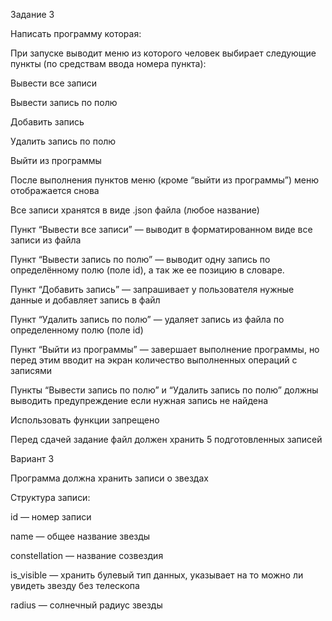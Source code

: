 Задание 3

Написать программу которая:

При запуске выводит меню из которого человек выбирает следующие пункты (по средствам ввода номера пункта):

Вывести все записи

Вывести запись по полю

Добавить запись

Удалить запись по полю

Выйти из программы

После выполнения пунктов меню (кроме “выйти из программы”) меню отображается снова

Все записи хранятся в виде .json файла (любое название)

Пункт “Вывести все записи” — выводит в форматированном виде все записи из файла

Пункт “Вывести запись по полю” — выводит одну запись по определённому полю (поле id), а так же ее позицию в словаре.

Пункт “Добавить запись” — запрашивает у пользователя нужные данные и добавляет запись в файл

Пункт “Удалить запись по полю” — удаляет запись из файла по определенному полю (поле id)

Пункт “Выйти из программы” — завершает выполнение программы, но перед этим вводит на экран количество выполненных операций с записями

Пункты “Вывести запись по полю” и “Удалить запись по полю” должны выводить предупреждение если нужная запись не найдена

Использовать функции запрещено

Перед сдачей задание файл должен хранить 5 подготовленных записей

Вариант 3

Программа должна хранить записи о звездах

Структура записи:

id — номер записи

name — общее название звезды

constellation — название созвездия

is_visible — хранить булевый тип данных, указывает на то можно ли увидеть звезду без телескопа

radius — солнечный радиус звезды
